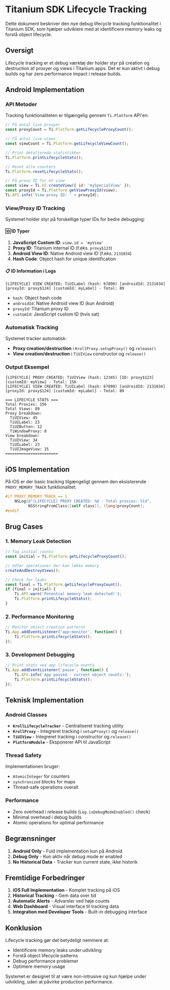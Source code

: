 # Titanium SDK Lifecycle Tracking

Dette dokument beskriver den nye debug lifecycle tracking funktionalitet i Titanium SDK, som hjælper udviklere med at identificere memory leaks og forstå object lifecycle.

## Oversigt

Lifecycle tracking er et debug værktøj der holder styr på creation og destruction af proxyer og views i Titanium apps. Det er kun aktivt i debug builds og har zero performance impact i release builds.

## Android Implementation

### API Metoder

Tracking funktionaliteten er tilgængelig gennem `Ti.Platform` API'en:

```javascript
// Få antal live proxyer
const proxyCount = Ti.Platform.getLifecycleProxyCount();

// Få antal live views  
const viewCount = Ti.Platform.getLifecycleViewCount();

// Print detaljerede statistikker
Ti.Platform.printLifecycleStats();

// Reset alle counters
Ti.Platform.resetLifecycleStats();

// Få proxy ID for et view
const view = Ti.UI.createView({ id: 'mySpecialView' });
const proxyId = Ti.Platform.getViewProxyId(view);
Ti.API.info('View proxy ID: ' + proxyId);
```

### View/Proxy ID Tracking

Systemet holder styr på forskellige typer IDs for bedre debugging:

#### 🆔 **ID Typer**

1. **JavaScript Custom ID**: `view.id = 'myView'`
2. **Proxy ID**: Titanium internal ID (f.eks. `proxy$123`)
3. **Android View ID**: Native Android view ID (f.eks. `2131034`)
4. **Hash Code**: Object hash for unique identification

#### 📋 **ID Information i Logs**

```
[LIFECYCLE] VIEW CREATED: TiUILabel (hash: 67890) [androidId: 2131034] [proxyId: proxy$124] [customId: myLabel] - Total: 89
```

- `hash`: Object hash code
- `androidId`: Native Android view ID (kun Android)
- `proxyId`: Titanium proxy ID
- `customId`: JavaScript custom ID (hvis sat)

### Automatisk Tracking

Systemet tracker automatisk:
- **Proxy creation/destruction** i `KrollProxy.setupProxy()` og `release()`
- **View creation/destruction** i `TiUIView` constructor og `release()`

### Output Eksempel

```
[LIFECYCLE] PROXY CREATED: TiUIView (hash: 12345) [ID: proxy$123] [customId: myView] - Total: 156
[LIFECYCLE] VIEW CREATED: TiUILabel (hash: 67890) [androidId: 2131034] [proxyId: proxy$124] [customId: myLabel] - Total: 89

=== LIFECYCLE STATS ===
Total Proxies: 156
Total Views: 89
Proxy breakdown:
  TiUIView: 45
  TiUILabel: 23
  TiUIButton: 12
  TiWindowProxy: 8
View breakdown:
  TiUIView: 34
  TiUILabel: 23
  TiUIImageView: 15
=======================
```

## iOS Implementation

På iOS er der basic tracking tilgængeligt gennem den eksisterende `PROXY_MEMORY_TRACK` funktionalitet:

```objective-c
#if PROXY_MEMORY_TRACK == 1
    NSLog(@"[LIFECYCLE] PROXY CREATED: %@ - Total proxies: %ld", 
          NSStringFromClass([self class]), (long)proxyCount);
#endif
```

## Brug Cases

### 1. Memory Leak Detection

```javascript
// Tag initial counts
const initial = Ti.Platform.getLifecycleProxyCount();

// Udfør operationer der kan lække memory
createAndDestroyViews();

// Check for leaks
const final = Ti.Platform.getLifecycleProxyCount();
if (final > initial) {
    Ti.API.warn('Potential memory leak detected!');
    Ti.Platform.printLifecycleStats();
}
```

### 2. Performance Monitoring

```javascript
// Monitor object creation patterns
Ti.App.addEventListener('app:monitor', function() {
    Ti.Platform.printLifecycleStats();
});
```

### 3. Development Debugging

```javascript
// Print stats ved app lifecycle events
Ti.App.addEventListener('pause', function() {
    Ti.API.info('App paused - current object counts:');
    Ti.Platform.printLifecycleStats();
});
```

## Teknisk Implementation

### Android Classes

- **`KrollLifecycleTracker`** - Centraliseret tracking utility
- **`KrollProxy`** - Integreret tracking i `setupProxy()` og `release()`
- **`TiUIView`** - Integreret tracking i constructor og `release()`
- **`PlatformModule`** - Eksponerer API til JavaScript

### Thread Safety

Implementationen bruger:
- `AtomicInteger` for counters
- `synchronized` blocks for maps
- Thread-safe operations overalt

### Performance

- Zero overhead i release builds (`Log.isDebugModeEnabled()` check)
- Minimal overhead i debug builds
- Atomic operations for optimal performance

## Begrænsninger

1. **Android Only** - Fuld implementation kun på Android
2. **Debug Only** - Kun aktiv når debug mode er enabled
3. **No Historical Data** - Tracker kun current state, ikke historik

## Fremtidige Forbedringer

1. **iOS Full Implementation** - Komplet tracking på iOS
2. **Historical Tracking** - Gem data over tid
3. **Automatic Alerts** - Advarsler ved høje counts
4. **Web Dashboard** - Visual interface til tracking data
5. **Integration med Developer Tools** - Built-in debugging interface

## Konklusion

Lifecycle tracking gør det betydeligt nemmere at:
- Identificere memory leaks under udvikling
- Forstå object lifecycle patterns
- Debug performance problemer
- Optimere memory usage

Systemet er designet til at være non-intrusive og kun hjælpe under udvikling, uden at påvirke production performance. 